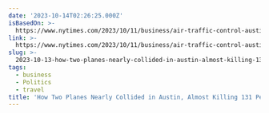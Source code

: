 ```yaml
---
date: '2023-10-14T02:26:25.000Z'
isBasedOn: >-
  https://www.nytimes.com/2023/10/11/business/air-traffic-control-austin-airport-fedex-southwest.html
link: >-
  https://www.nytimes.com/2023/10/11/business/air-traffic-control-austin-airport-fedex-southwest.html
slug: >-
  2023-10-13-how-two-planes-nearly-collided-in-austin-almost-killing-131-people-the-n
tags:
  - business
  - Politics
  - travel
title: 'How Two Planes Nearly Collided in Austin, Almost Killing 131 People - The N'
---
```


